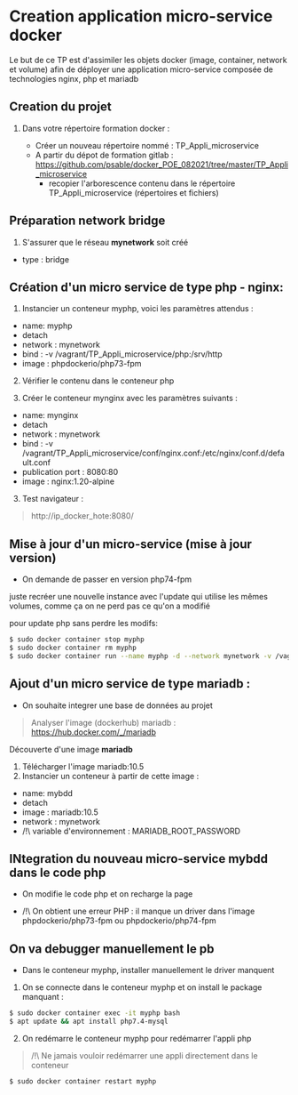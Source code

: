 # Creation application micro-service docker

Le but de ce TP est d'assimiler les objets docker (image, container, network et volume) afin de déployer une application micro-service composée de technologies nginx, php et mariadb

## Creation du projet

1) Dans votre répertoire formation docker :

    - Créer un nouveau répertoire nommé : TP_Appli_microservice
    - A partir du dépot de formation gitlab : https://github.com/psable/docker_POE_082021/tree/master/TP_Appli_microservice
        - recopier l'arborescence contenu dans le répertoire TP_Appli_microservice (répertoires et fichiers)

## Préparation network bridge

1) S'assurer que le réseau **mynetwork** soit créé
  - type : bridge


## Création d'un micro service de type php - nginx:

1) Instancier un conteneur myphp, voici les paramètres attendus :

  - name: myphp
  - detach
  - network : mynetwork
  - bind :
      -v /vagrant/TP_Appli_microservice/php:/srv/http
  - image : phpdockerio/php73-fpm

2) Vérifier le contenu dans le conteneur php

3) Créer le conteneur mynginx avec les paramètres suivants :

  - name: mynginx
  - detach
  - network : mynetwork
  - bind :
      -v /vagrant/TP_Appli_microservice/conf/nginx.conf:/etc/nginx/conf.d/default.conf
  - publication port : 8080:80
  - image : nginx:1.20-alpine

3) Test navigateur :

> http://ip_docker_hote:8080/

## Mise à jour d'un micro-service (mise à jour version)

- On demande de passer en version php74-fpm

juste recréer une nouvelle instance avec l'update qui utilise les mêmes volumes, comme ça on ne perd pas ce qu'on a modifié

pour update php sans perdre les modifs:

```bash
$ sudo docker container stop myphp
$ sudo docker container rm myphp
$ sudo docker container run --name myphp -d --network mynetwork -v /vagrant/TP_Appli_microservice/php:/srv/http phpdockerio/php74-fpm
```

## Ajout d'un micro service de type mariadb :

 - On souhaite integrer une base de données au projet

 > Analyser l'image (dockerhub) mariadb : https://hub.docker.com/_/mariadb

Découverte d'une image **mariadb**
1. Télécharger l'image mariadb:10.5
2. Instancier un conteneur à partir de cette image :
  - name: mybdd
  - detach
  - image : mariadb:10.5
  - network : mynetwork
  - /!\ variable d'environnement : MARIADB_ROOT_PASSWORD


## INtegration du nouveau micro-service mybdd dans le code php

- On modifie le code php et on recharge la page

- /!\ On obtient une erreur PHP : il manque un driver dans l'image phpdockerio/php73-fpm ou phpdockerio/php74-fpm


## On va debugger manuellement le pb

- Dans le conteneur myphp, installer manuellement le driver manquent

1. On se connecte dans le conteneur myphp et on install le package manquant :

  ```bash
  $ sudo docker container exec -it myphp bash
  $ apt update && apt install php7.4-mysql
   ```

2. On redémarre le conteneur myphp pour redémarrer l'appli php

> /!\ Ne jamais vouloir redémarrer une appli directement dans le conteneur

```bash
$ sudo docker container restart myphp
```